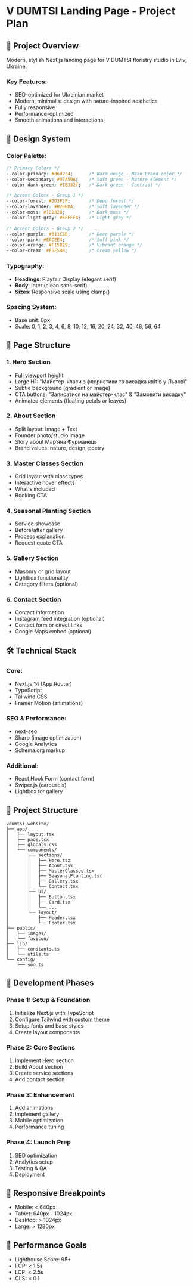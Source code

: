 # V DUMTSI Landing Page - Project Plan

## 🎯 Project Overview
Modern, stylish Next.js landing page for V DUMTSI floristry studio in Lviv, Ukraine.

### Key Features:
- SEO-optimized for Ukrainian market
- Modern, minimalist design with nature-inspired aesthetics
- Fully responsive
- Performance-optimized
- Smooth animations and interactions

## 🎨 Design System

### Color Palette:
```css
/* Primary Colors */
--color-primary: #d6d2c4;      /* Warm beige - Main brand color */
--color-secondary: #97A59A;    /* Soft green - Nature element */
--color-dark-green: #18332f;   /* Dark green - Contrast */

/* Accent Colors - Group 1 */
--color-forest: #2D3F2F;       /* Deep forest */
--color-lavender: #B2BBDA;     /* Soft lavender */
--color-moss: #1D2820;         /* Dark moss */
--color-light-gray: #EFEFF4;   /* Light gray */

/* Accent Colors - Group 2 */
--color-purple: #311C3B;       /* Deep purple */
--color-pink: #EACEE4;         /* Soft pink */
--color-orange: #F15B29;       /* Vibrant orange */
--color-cream: #F5F5B8;        /* Cream yellow */
```

### Typography:
- **Headings**: Playfair Display (elegant serif)
- **Body**: Inter (clean sans-serif)
- **Sizes**: Responsive scale using clamp()

### Spacing System:
- Base unit: 8px
- Scale: 0, 1, 2, 3, 4, 6, 8, 10, 12, 16, 20, 24, 32, 40, 48, 56, 64

## 📐 Page Structure

### 1. Hero Section
- Full viewport height
- Large H1: "Майстер-класи з флористики та висадка квітів у Львові"
- Subtle background (gradient or image)
- CTA buttons: "Записатися на майстер-клас" & "Замовити висадку"
- Animated elements (floating petals or leaves)

### 2. About Section
- Split layout: Image + Text
- Founder photo/studio image
- Story about Марʼяна Фурманець
- Brand values: nature, design, poetry

### 3. Master Classes Section
- Grid layout with class types
- Interactive hover effects
- What's included
- Booking CTA

### 4. Seasonal Planting Section
- Service showcase
- Before/after gallery
- Process explanation
- Request quote CTA

### 5. Gallery Section
- Masonry or grid layout
- Lightbox functionality
- Category filters (optional)

### 6. Contact Section
- Contact information
- Instagram feed integration (optional)
- Contact form or direct links
- Google Maps embed (optional)

## 🛠 Technical Stack

### Core:
- Next.js 14 (App Router)
- TypeScript
- Tailwind CSS
- Framer Motion (animations)

### SEO & Performance:
- next-seo
- Sharp (image optimization)
- Google Analytics
- Schema.org markup

### Additional:
- React Hook Form (contact form)
- Swiper.js (carousels)
- Lightbox for gallery

## 📁 Project Structure
```
vdumtsi-website/
├── app/
│   ├── layout.tsx
│   ├── page.tsx
│   ├── globals.css
│   └── components/
│       ├── sections/
│       │   ├── Hero.tsx
│       │   ├── About.tsx
│       │   ├── MasterClasses.tsx
│       │   ├── SeasonalPlanting.tsx
│       │   ├── Gallery.tsx
│       │   └── Contact.tsx
│       ├── ui/
│       │   ├── Button.tsx
│       │   ├── Card.tsx
│       │   └── ...
│       └── layout/
│           ├── Header.tsx
│           └── Footer.tsx
├── public/
│   ├── images/
│   └── favicon/
├── lib/
│   ├── constants.ts
│   └── utils.ts
└── config/
    └── seo.ts
```

## 🚀 Development Phases

### Phase 1: Setup & Foundation
1. Initialize Next.js with TypeScript
2. Configure Tailwind with custom theme
3. Setup fonts and base styles
4. Create layout components

### Phase 2: Core Sections
1. Implement Hero section
2. Build About section
3. Create service sections
4. Add contact section

### Phase 3: Enhancement
1. Add animations
2. Implement gallery
3. Mobile optimization
4. Performance tuning

### Phase 4: Launch Prep
1. SEO optimization
2. Analytics setup
3. Testing & QA
4. Deployment

## 📱 Responsive Breakpoints
- Mobile: < 640px
- Tablet: 640px - 1024px
- Desktop: > 1024px
- Large: > 1280px

## 🎯 Performance Goals
- Lighthouse Score: 95+
- FCP: < 1.5s
- LCP: < 2.5s
- CLS: < 0.1 